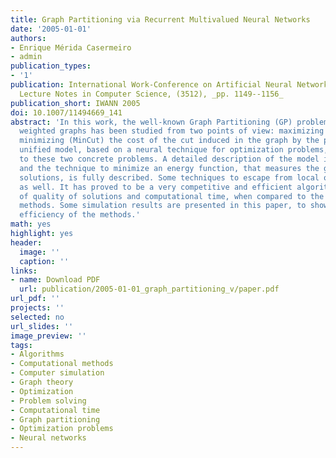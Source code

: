 ```yaml
---
title: Graph Partitioning via Recurrent Multivalued Neural Networks
date: '2005-01-01'
authors:
- Enrique Mérida Casermeiro
- admin
publication_types: 
- '1'
publication: International Work-Conference on Artificial Neural Networks (IWANN) 2005,
  Lecture Notes in Computer Science, (3512), _pp. 1149--1156_
publication_short: IWANN 2005
doi: 10.1007/11494669_141
abstract: 'In this work, the well-known Graph Partitioning (GP) problem for undirected
  weighted graphs has been studied from two points of view: maximizing (MaxCut) or
  minimizing (MinCut) the cost of the cut induced in the graph by the partition. An
  unified model, based on a neural technique for optimization problems, has been applied
  to these two concrete problems. A detailed description of the model is presented,
  and the technique to minimize an energy function, that measures the goodness of
  solutions, is fully described. Some techniques to escape from local optima are presented
  as well. It has proved to be a very competitive and efficient algorithm, in terms
  of quality of solutions and computational time, when compared to the state-of-the-art
  methods. Some simulation results are presented in this paper, to show the comparative
  efficiency of the methods.'
math: yes
highlight: yes
header:
  image: ''
  caption: ''
links:
- name: Download PDF
  url: publication/2005-01-01_graph_partitioning_v/paper.pdf
url_pdf: ''
projects: ''
selected: no
url_slides: ''
image_preview: ''
tags:
- Algorithms
- Computational methods
- Computer simulation
- Graph theory
- Optimization
- Problem solving
- Computational time
- Graph partitioning
- Optimization problems
- Neural networks
---
```


